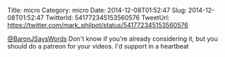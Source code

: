 Title: micro
Category: micro
Date: 2014-12-08T01:52:47
Slug: 2014-12-08T01:52:47
TwitterId: 541772345153560576
TweetUrl: https://twitter.com/mark_philpot/status/541772345153560576

[@BaronJSaysWords](https://twitter.com/BaronJSaysWords) Don't know if you're already considering it, but you should do a patreon for your videos. I'd support in a heartbeat